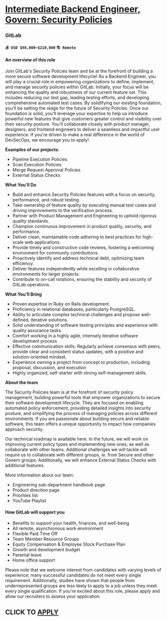 # [Intermediate Backend Engineer, Govern: Security Policies](https://www.remotewlb.com/apply/intermediate-backend-engineer-govern-security-policies)  
### GitLab  
#### `💰 USD $98,000~$210,000` `🌎 Remote`  

#### **An overview of this role**

Join GitLab's Security Policies team and be at the forefront of building a more secure software development lifecycle! As a Backend Engineer, you will play a crucial role in empowering organizations to define, implement, and manage security policies within GitLab. Initially, your focus will be enhancing the quality and robustness of our current feature set. This includes reducing our test gap, leading testing efforts, and developing comprehensive automated test cases. By solidifying our existing foundation, you'll be setting the stage for the future of Security Policies. Once our foundation is solid, you'll leverage your expertise to help us introduce powerful new features that give customers greater control and visibility over their security posture. You'll collaborate closely with product manager, designers, and frontend engineers to deliver a seamless and impactful user experience. If you're driven to make a real difference in the world of DevSecOps, we encourage you to apply!

  
**Examples of our projects:**

  * Pipeline Execution Policies
  * Scan Execution Policies
  * Merge Request Approval Policies
  * External Status Checks

**What You’ll Do**

  * Build and enhance Security Policies features with a focus on security, performance, and robust testing.
  * Take ownership of feature quality by executing manual test cases and driving improvements to the verification process.
  * Partner with Product Management and Engineering to uphold rigorous quality standards.
  * Champion continuous improvement in product quality, security, and performance.
  * Deliver clean, maintainable code adhering to best practices for high-scale web applications.
  * Provide timely and constructive code reviews, fostering a welcoming environment for community contributions.
  * Proactively identify and address technical debt, optimizing team efficiency.
  * Deliver features independently while excelling in collaborative environments for larger projects.
  * Contribute to on-call rotations, ensuring the stability and security of GitLab operations.

**What You’ll Bring**

  * Proven expertise in Ruby on Rails development.
  * Proficiency in relational databases, particularly PostgreSQL.
  * Ability to articulate complex technical challenges and propose well-defined, iterative solutions.
  * Solid understanding of software testing principles and experience with quality assurance tasks.
  * Comfort working in a highly agile, intensely iterative software development process
  * Effective communication skills: Regularly achieve consensus with peers, provide clear and consistent status updates, with a positive and solution-oriented mindset.
  * Experience owning a project from concept to production, including proposal, discussion, and execution
  * Highly organized, self-starter with strong self-management skills.

**About the team**

The Security Policies team is at the forefront of security policy management, building powerful tools that empower organizations to secure their software development lifecycle. They are focused on enabling automated policy enforcement, providing detailed insights into security posture, and simplifying the process of managing policies across different environments. If you are passionate about building secure and reliable software, this team offers a unique opportunity to impact how companies approach security.

Our technical roadmap is available here. In the future, we will work on improving current policy types and implementing new ones, as well as collaborate with other teams. Additional challenges we will tackle will require us to collaborate with different groups, ie. from Secure and other Govern groups. Additionally, we will enhance External Status Checks with additional features.

More information about our team:

  * Engineering sub-department handbook page
  * Product direction page
  * Priorities list
  * YouTube Playlist

#### **How GitLab will support you**

  * Benefits to support your health, finances, and well-being
  * All remote, asynchronous work environment
  * Flexible Paid Time Off
  * Team Member Resource Groups
  * Equity Compensation & Employee Stock Purchase Plan
  * Growth and development budget 
  * Parental leave 
  * Home office support

Please note that we welcome interest from candidates with varying levels of experience; many successful candidates do not meet every single requirement. Additionally, studies have shown that people from underrepresented groups are less likely to apply to a job unless they meet every single qualification. If you're excited about this role, please apply and allow our recruiters to assess your application.

  
## CLICK TO [APPLY](https://www.remotewlb.com/apply/intermediate-backend-engineer-govern-security-policies)

